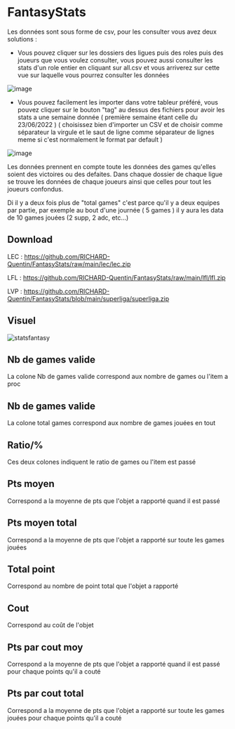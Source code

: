 # FantasyStats

Les données sont sous forme de csv, pour les consulter vous avez deux solutions : 

- Vous pouvez cliquer sur les dossiers des ligues puis des roles puis des joueurs que vous voulez consulter, vous pouvez aussi consulter les stats d'un role entier en cliquant sur all.csv et vous arriverez sur cette vue sur laquelle vous pourrez consulter les données

![image](https://user-images.githubusercontent.com/56677909/216947254-d9a02448-bfe9-4bfb-ab3e-238b08f028b8.png)


- Vous pouvez facilement les importer dans votre tableur préféré, vous pouvez cliquer sur le bouton "tag" au dessus des fichiers pour avoir les stats a une semaine donnée ( première semaine étant celle du 23/06/2022 ) ( choisissez bien d'importer un CSV et de choisir comme séparateur la virgule et le saut de ligne comme séparateur de lignes meme si c'est normalement le format par default )

![image](https://user-images.githubusercontent.com/56677909/216948462-fcdf46e8-9c53-4128-8c0e-dd4c947eeef6.png)

Les données prennent en compte toute les données des games qu'elles soient des victoires ou des defaites.
Dans chaque dossier de chaque ligue se trouve les données de chaque joueurs ainsi que celles pour tout les joueurs confondus.

Di il y a deux fois plus de "total games" c'est parce qu'il y a deux equipes par partie, par exemple au bout d'une journée ( 5 games ) il y aura les data de 10 games jouées (2 supp, 2 adc, etc...)

## Download

LEC : https://github.com/RICHARD-Quentin/FantasyStats/raw/main/lec/lec.zip


LFL : https://github.com/RICHARD-Quentin/FantasyStats/raw/main/lfl/lfl.zip


LVP : https://github.com/RICHARD-Quentin/FantasyStats/blob/main/superliga/superliga.zip

## Visuel 

![statsfantasy](https://user-images.githubusercontent.com/56677909/175285408-603e457f-7c72-4f6e-b474-904ee92d99dc.PNG)


## Nb de games valide

La colone Nb de games valide correspond aux nombre de games ou l'item a proc

## Nb de games valide

La colone total games correspond aux nombre de games jouées en tout

## Ratio/%

Ces deux colones indiquent le ratio de games ou l'item est passé

## Pts moyen

Correspond a la moyenne de pts que l'objet a rapporté quand il est passé

## Pts moyen total

Correspond a la moyenne de pts que l'objet a rapporté sur toute les games jouées

## Total point

Correspond au nombre de point total que l'objet a rapporté

## Cout

Correspond au coût de l'objet

## Pts par cout moy

Correspond a la moyenne de pts que l'objet a rapporté quand il est passé pour chaque points qu'il a couté

## Pts par cout total

Correspond a la moyenne de pts que l'objet a rapporté sur toute les games jouées pour chaque points qu'il a couté
